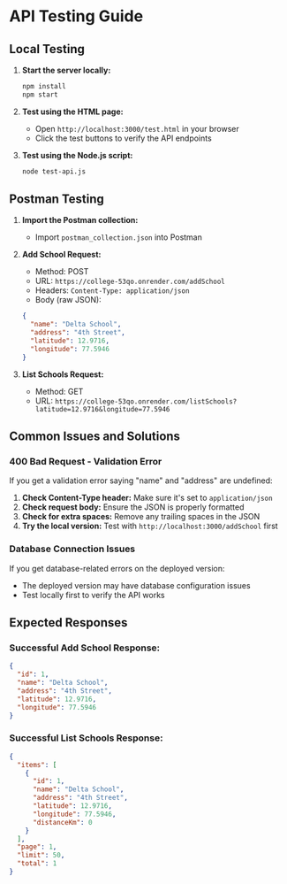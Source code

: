 # API Testing Guide

## Local Testing

1. **Start the server locally:**
   ```bash
   npm install
   npm start
   ```

2. **Test using the HTML page:**
   - Open `http://localhost:3000/test.html` in your browser
   - Click the test buttons to verify the API endpoints

3. **Test using the Node.js script:**
   ```bash
   node test-api.js
   ```

## Postman Testing

1. **Import the Postman collection:**
   - Import `postman_collection.json` into Postman

2. **Add School Request:**
   - Method: POST
   - URL: `https://college-53qo.onrender.com/addSchool`
   - Headers: `Content-Type: application/json`
   - Body (raw JSON):
   ```json
   {
     "name": "Delta School",
     "address": "4th Street",
     "latitude": 12.9716,
     "longitude": 77.5946
   }
   ```

3. **List Schools Request:**
   - Method: GET
   - URL: `https://college-53qo.onrender.com/listSchools?latitude=12.9716&longitude=77.5946`

## Common Issues and Solutions

### 400 Bad Request - Validation Error
If you get a validation error saying "name" and "address" are undefined:

1. **Check Content-Type header:** Make sure it's set to `application/json`
2. **Check request body:** Ensure the JSON is properly formatted
3. **Check for extra spaces:** Remove any trailing spaces in the JSON
4. **Try the local version:** Test with `http://localhost:3000/addSchool` first

### Database Connection Issues
If you get database-related errors on the deployed version:
- The deployed version may have database configuration issues
- Test locally first to verify the API works

## Expected Responses

### Successful Add School Response:
```json
{
  "id": 1,
  "name": "Delta School",
  "address": "4th Street",
  "latitude": 12.9716,
  "longitude": 77.5946
}
```

### Successful List Schools Response:
```json
{
  "items": [
    {
      "id": 1,
      "name": "Delta School",
      "address": "4th Street",
      "latitude": 12.9716,
      "longitude": 77.5946,
      "distanceKm": 0
    }
  ],
  "page": 1,
  "limit": 50,
  "total": 1
}
```
